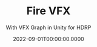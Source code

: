 ---
date: '2022-09-01T00:00:00.0000'
priority: -2
videosNames:
  - thumbnail.mp4
  - sparks.mp4
  - lighting.mp4
  - color.mp4
  - with-normals.mp4
  - flipbook-animation.mp4
  - size-over-life-wind-and-drag-forces.mp4
  - face-camera.mp4
  - spawn-randomness.mp4
youtubeVideoIds:
  - mn22mVaAxvg
title: Fire VFX
subtitle: With VFX Graph in Unity for HDRP
implementationDetails:
  - Flip book animation using a sprite sheet, a flip book player and normal maps
  - Particles with random velocity, angle, lifetime and evolving size over life.
  - Quads always facing the active camera.
  - Wind and Drag forces applied over the particles.
  - Color Multiply and Color over life.
  - Lighting using a Point Light.
  - Sparks effect implemented with a secondary particle system.
tags:
  - VFX Graph
  - HDRP
  - VFX
  - Unity
technology: UnityEngine
category: Visual Effects
---